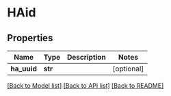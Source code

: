 # HAid

## Properties
Name | Type | Description | Notes
------------ | ------------- | ------------- | -------------
**ha_uuid** | **str** |  | [optional] 

[[Back to Model list]](../README.md#documentation-for-models) [[Back to API list]](../README.md#documentation-for-api-endpoints) [[Back to README]](../README.md)



